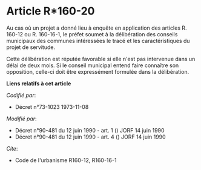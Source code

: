 # Article R*160-20

Au cas où un projet a donné lieu à enquête en application des articles R. 160-12 ou R. 160-16-1, le préfet soumet à la
délibération des conseils municipaux des communes intéressées le tracé et les caractéristiques du projet de servitude.

Cette délibération est réputée favorable si elle n'est pas intervenue dans un délai de deux mois. Si le conseil municipal
entend faire connaître son opposition, celle-ci doit être expressément formulée dans la délibération.

**Liens relatifs à cet article**

_Codifié par_:

  - Décret n°73-1023 1973-11-08

_Modifié par_:

  - Décret n°90-481 du 12 juin 1990 - art. 1 () JORF 14 juin 1990
  - Décret n°90-481 du 12 juin 1990 - art. 4 () JORF 14 juin 1990

_Cite_:

  - Code de l'urbanisme R160-12, R160-16-1
